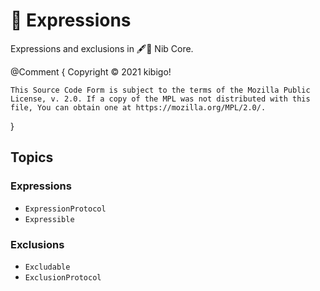#  💬 Expressions  #

Expressions and exclusions in 🖋🥑 Nib Core.

@Comment {
	Copyright © 2021 kibigo!

	This Source Code Form is subject to the terms of the Mozilla Public License, v. 2.0. If a copy of the MPL was not distributed with this file, You can obtain one at https://mozilla.org/MPL/2.0/.
}


##  Topics  ##


###  Expressions  ###

 +  ``ExpressionProtocol``
 +  ``Expressible``


###  Exclusions  ###

 +  ``Excludable``
 +  ``ExclusionProtocol``
